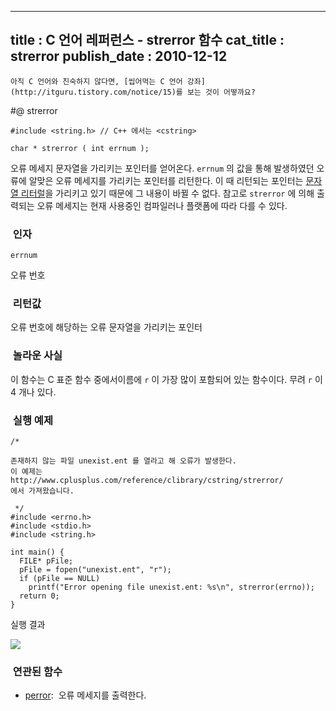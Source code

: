 ----------------
title : C 언어 레퍼런스 - strerror 함수
cat_title :  strerror
publish_date : 2010-12-12
--------------



```warning
아직 C 언어와 친숙하지 않다면, [씹어먹는 C 언어 강좌](http://itguru.tistory.com/notice/15)를 보는 것이 어떻까요?

```

#@ strerror

```info-format
#include <string.h> // C++ 에서는 <cstring>

char * strerror ( int errnum );
```

오류 메세지 문자열을 가리키는 포인터를 얻어온다.
`errnum` 의 값을 통해 발생하였던 오류에 알맞은 오류 메세지를 가리키는 포인터를 리턴한다. 이 때 리턴되는 포인터는 [문자열 리터럴](http://itguru.tistory.com/33)을 가리키고 있기 때문에 그 내용이 바뀔 수 없다. 참고로 `strerror` 에 의해 출력되는 오류 메세지는 현재 사용중인 컴파일러나 플랫폼에 따라 다를 수 있다.



###  인자




`errnum`

오류 번호



###  리턴값




오류 번호에 해당하는 오류 문자열을 가리키는 포인터



###  놀라운 사실




이 함수는 C 표준 함수 중에서이름에 `r` 이 가장 많이 포함되어 있는 함수이다. 무려 `r` 이 4 개나 있다.




###  실행 예제


```cpp-formatted
/*

존재하지 않는 파일 unexist.ent 를 열라고 해 오류가 발생한다.
이 예제는
http://www.cplusplus.com/reference/clibrary/cstring/strerror/
에서 가져왔습니다.

 */
#include <errno.h>
#include <stdio.h>
#include <string.h>

int main() {
  FILE* pFile;
  pFile = fopen("unexist.ent", "r");
  if (pFile == NULL)
    printf("Error opening file unexist.ent: %s\n", strerror(errno));
  return 0;
}
```

실행 결과




![](http://img1.daumcdn.net/thumb/R1920x0/?fname=http%3A%2F%2Fcfile24.uf.tistory.com%2Fimage%2F146390194D039BFE0DBDB8)



###  연관된 함수

*  [perror](http://itguru.tistory.com/53):  오류 메세지를 출력한다.